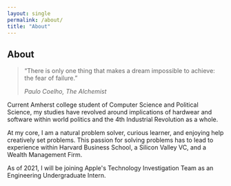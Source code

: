 ```yaml
---
layout: single
permalink: /about/
title: "About"
---
```

## About

> “There is only one thing that makes a dream impossible to achieve: the fear of failure.” 
>
> <cite> Paulo Coelho, The Alchemist

Current Amherst college student of Computer Science and Political Science, my studies have revolved around implications of hardwear and software within world politics and the 4th Industrial Revolution as a whole.

At my core, I am a natural problem solver, curious learner, and enjoying help creatively set problems. This passion for solving problems has to lead to experience within Harvard Business School, a Silicon Valley VC, and a Wealth Management Firm.  

As of 2021, I will be joining Apple's Technology Investigation Team as an Engineering Undergraduate Intern. 
 
